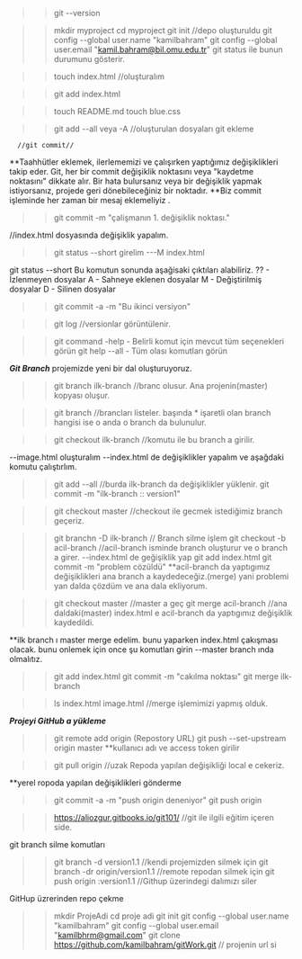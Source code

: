 >>git --version

>>mkdir myproject
>>cd myproject
>>git init //depo oluşturuldu
>>git config --global user.name "kamilbahram"
>>git config --global user.email "kamil.bahram@bil.omu.edu.tr"
>>git status ile bunun durumunu gösterir.

>>touch index.html   //oluşturalım

>>git add index.html

>>touch README.md
>>touch blue.css 

>>git add --all veya -A //oluşturulan dosyaları git ekleme

      //git commit//
**Taahhütler eklemek, ilerlememizi 
ve çalışırken yaptığımız değişiklikleri takip eder.
Git, her bir commit değişiklik noktasını veya "kaydetme 
noktasını" dikkate alır. Bir hata bulursanız veya bir 
değişiklik yapmak istiyorsanız, projede geri dönebileceğiniz 
bir noktadır.
**Biz commit işleminde her zaman bir mesaj eklemeliyiz .

>>git commit -m "çalişmanın 1. değişiklik noktası."


//index.html dosyasında değişiklik yapalım.

>>git status --short     girelim
---M index.html

git status --short Bu komutun sonunda aşağisaki çıktıları
alabiliriz.
?? - İzlenmeyen dosyalar
A - Sahneye eklenen dosyalar
M - Değiştirilmiş dosyalar
D - Silinen dosyalar


>>git commit -a -m "Bu ikinci versiyon"

>>git log   //versionlar görüntülenir.

>>git command -help - Belirli komut için mevcut tüm seçenekleri görün
>>git help --all - Tüm olası komutları görün


 ***Git Branch***
 projemizde yeni bir dal oluşturuyoruz.
 >>git branch ilk-branch   //branc olusur. Ana projenin(master) kopyası oluşur.

 >>git branch  //brancları listeler. başında * işaretli olan branch hangisi ise 
 o anda o branch da bulunulur.

>> git checkout ilk-branch //komutu ile bu branch a girilir.

--image.html oluşturalım
--index.html de değişiklikler yapalım ve aşağdaki komutu çalıştırlım.
>>git add --all  //burda ilk-branch da değişiklikler yüklenir.
>>git commit -m "ilk-branch :: version1"

>>git checkout master //checkout ile gecmek istediğimiz branch geçeriz.

>>git branchn -D ilk-branch // Branch silme işlem 
>>git checkout -b acil-branch //acil-branch isminde branch oluşturur ve o branch a girer.
--index.html de geğişiklik yap
>>git add index.html
>>git commit -m "problem cözüldü"
**acil-branch da yaptıgımız değişiklikleri ana branch a kaydedeceğiz.(merge)
yani problemi yan dalda çözdüm ve ana dala ekliyorum.

>>git checkout master //master a geç 
>>git merge acil-branch //ana daldaki(master) index.html e acil-branch da yaptıgımız değişiklik kaydedildi.

**ilk branch ı master merge edelim.
bunu yaparken index.html çakışması olacak.
bunu onlemek için once şu komutları girin
--master branch ında olmalıtız.
>>git add index.html 
>>git commit -m "cakılma noktası"
>>git merge ilk-branch

>>ls
index.html image.html  //merge işlemimizi yapmış olduk.

***Projeyi GitHub a yükleme***
>>git remote add origin (Repostory URL)
>>git push --set-upstream origin master
**kullanıcı adı ve access token girilir

>>git pull origin //uzak Repoda yapılan değişikliği local e cekeriz.

**yerel ropoda yapılan değişiklikleri gönderme
>>git commit -a -m "push origin deneniyor"
>>git push origin

>>https://aliozgur.gitbooks.io/git101/   //git ile ilgili eğitim içeren side. 

git branch silme komutları
>>git branch -d version1.1  //kendi projemizden silmek için 
>>git branch -dr  origin/version1.1   //remote repodan silmek için
>>git push origin :version1.1       //Githup üzerindegi dalımızı siler

GitHup üzrerinden repo çekme
>>mkdir ProjeAdi
>>cd proje adi
>>git init
>>git config --global user.name "kamilbahram"
>>git config --global user.email "kamilbhrm@gmail.com"
>>git clone https://github.com/kamilbahram/gitWork.git   // projenin url si




